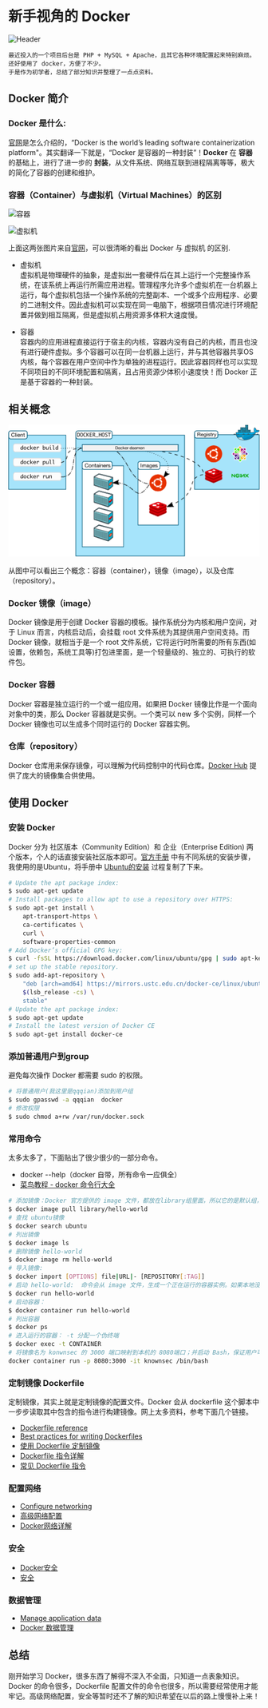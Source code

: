 # 新手视角的 Docker

![Header](./image/docker-header.jpeg)   

    最近投入的一个项目后台是 PHP + MySQL + Apache，且其它各种环境配置起来特别麻烦。还好使用了 docker，方便了不少。
    于是作为初学者，总结了部分知识并整理了一点点资料。

## Docker 简介  

### Docker 是什么:  

[官网](https://www.docker.com/what-docker)是怎么介绍的，“Docker is the world’s leading software containerization platform"。其实翻译一下就是，“Docker 是容器的一种封装”！__Docker__ 在 __容器__ 的基础上，进行了进一步的 __封装__，从文件系统、网络互联到进程隔离等等，极大的简化了容器的创建和维护。

### 容器（Container）与虚拟机（Virtual Machines）的区别

![容器](https://user-gold-cdn.xitu.io/2018/3/11/16211269cead66bd?w=928&h=832&f=png&s=53050) 

![虚拟机](https://user-gold-cdn.xitu.io/2018/3/11/162112736db8fab5?w=928&h=834&f=png&s=56608) 

上面这两张图片来自[官网](https://www.docker.com/what-container)，可以很清晰的看出 Docker 与 虚拟机 的区别.

* 虚拟机     
虚拟机是物理硬件的抽象，是虚拟出一套硬件后在其上运行一个完整操作系统，在该系统上再运行所需应用进程。管理程序允许多个虚拟机在一台机器上运行，每个虚拟机包括一个操作系统的完整副本、一个或多个应用程序、必要的二进制文件。因此虚拟机可以实现在同一电脑下，根据项目情况进行环境配置并做到相互隔离，但是虚拟机占用资源多体积大速度慢。

* 容器    
容器内的应用进程直接运行于宿主的内核，容器内没有自己的内核，而且也没有进行硬件虚拟。多个容器可以在同一台机器上运行，并与其他容器共享OS内核，每个容器在用户空间中作为单独的进程运行。因此容器同样也可以实现不同项目的不同环境配置和隔离，且占用资源少体积小速度快！而 Docker 正是基于容器的一种封装。

## 相关概念

![docker](./image/docker.png) 

从图中可以看出三个概念：容器（container），镜像（image），以及仓库（repository）。

### Docker 镜像（image）   

Docker 镜像是用于创建 Docker 容器的模板。操作系统分为内核和用户空间，对于 Linux 而言，内核启动后，会挂载 root 文件系统为其提供用户空间支持。而 Docker 镜像，就相当于是一个 root 文件系统，它将运行时所需要的所有东西(如设置，依赖包，系统工具等)打包进里面，是一个轻量级的、独立的、可执行的软件包。

### Docker 容器

Docker 容器是独立运行的一个或一组应用。如果把 Docker 镜像比作是一个面向对象中的类，那么 Docker 容器就是实例。一个类可以 new 多个实例，同样一个 Docker 镜像也可以生成多个同时运行的 Docker 容器实例。

### 仓库（repository）

Docker 仓库用来保存镜像，可以理解为代码控制中的代码仓库。[Docker Hub](https://user-gold-cdn.xitu.io/2018/3/11/1621161e281296d9) 提供了庞大的镜像集合供使用。

## 使用 Docker

### 安装 Docker 

Docker 分为 社区版本（Community Edition）和 企业（Enterprise Edition) 两个版本，个人的话直接安装社区版本即可。[官方手册](https://docs.docker.com/install/) 中有不同系统的安装步骤，我使用的是Ubuntu，将手册中 [Ubuntu的安装](https://docs.docker.com/install/linux/docker-ce/ubuntu/#set-up-the-repository) 过程复制了下来。  

```bash
# Update the apt package index:
$ sudo apt-get update
# Install packages to allow apt to use a repository over HTTPS:
$ sudo apt-get install \   
    apt-transport-https \   
    ca-certificates \   
    curl \   
    software-properties-common 
# Add Docker’s official GPG key:
$ curl -fsSL https://download.docker.com/linux/ubuntu/gpg | sudo apt-key add -
# set up the stable repository.
$ sudo add-apt-repository \
    "deb [arch=amd64] https://mirrors.ustc.edu.cn/docker-ce/linux/ubuntu \
    $(lsb_release -cs) \
    stable"
# Update the apt package index:
$ sudo apt-get update  
# Install the latest version of Docker CE
$ sudo apt-get install docker-ce 
```

### 添加普通用户到group

避免每次操作 Docker 都需要 sudo 的权限。

```bash
# 将普通用户(我这里是qqqian)添加到用户组
$ sudo gpasswd -a qqqian  docker
# 修改权限
$ sudo chmod a+rw /var/run/docker.sock
```

### 常用命令

太多太多了，下面贴出了很少很少的一部分命令。
* docker --help（docker 自带，所有命令一应俱全）
* [菜鸟教程 - docker 命令行大全](http://www.runoob.com/docker/docker-command-manual.html)

```bash
# 添加镜像：Docker 官方提供的 image 文件，都放在library组里面，所以它的是默认组，hello-world是 image 文件的名字。
$ docker image pull library/hello-world
# 查找 ubuntu镜像
$ docker search ubuntu
# 列出镜像
$ docker image ls
# 删除镜像 hello-world
$ docker image rm hello-world
# 导入镜像:
$ docker import [OPTIONS] file|URL|- [REPOSITORY[:TAG]]
# 启动 hello-world:  命令会从 image 文件，生成一个正在运行的容器实例。如果本地没有 hello-world 镜像，那么则会去 library 中拉取
$ docker run hello-world
# 启动容器：
$ docker container run hello-world
# 列出容器
$ docker ps
# 进入运行的容器： -t 分配一个伪终端
$ docker exec -t CONTAINER
# 将镜像名为 konwnsec 的 3000 端口映射到本机的 8080端口；并启动 Bash，保证用户可以使用 Shell；容器的 Shell 映射到当前的 Shell
docker container run -p 8080:3000 -it knownsec /bin/bash
```

### 定制镜像 Dockerfile

定制镜像，其实上就是定制镜像的配置文件。Docker 会从 dockerfile 这个脚本中一步步读取其中包含的指令进行构建镜像。网上太多资料，参考下面几个链接。

* [Dockerfile reference](https://docs.docker.com/reference/builder/)        
* [Best practices for writing Dockerfiles](https://docs.docker.com/articles/dockerfile_best-practices/)    
* [使用 Dockerfile 定制镜像](https://yeasy.gitbooks.io/docker_practice/content/image/build.html)      
* [Dockerfile 指令详解](https://yeasy.gitbooks.io/docker_practice/content/image/dockerfile/)    
* [常见 Dockerfile 指令](http://seanlook.com/2014/11/17/dockerfile-introduction/)    
### 配置网络

* [Configure networking](https://docs.docker.com/network/)    
* [高级网络配置](https://yeasy.gitbooks.io/docker_practice/content/advanced_network/)    
* [Docker网络详解](http://www.infoq.com/cn/articles/docker-network-and-pipework-open-source-explanation-practice)   

### 安全

* [Docker安全](https://juejin.im/entry/577083fd5bbb5000596a1528)   
* [安全](https://yeasy.gitbooks.io/docker_practice/content/security/)   

### 数据管理

* [Manage application data](https://docs.docker.com/storage/#choose-the-right-type-of-mount)      
* [Docker 数据管理](https://yeasy.gitbooks.io/docker_practice/content/data_management/)   

## 总结

刚开始学习 Docker，很多东西了解得不深入不全面，只知道一点表象知识。Docker 的命令很多，Dockerfile 配置文件的命令也很多，所以需要经常使用才能牢记。高级网络配置，安全等暂时还不了解的知识希望在以后的路上慢慢补上来！